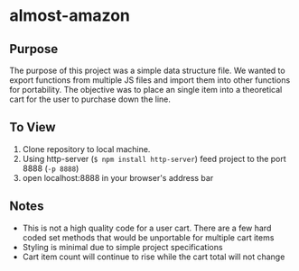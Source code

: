 # almost-amazon

## Purpose
The purpose of this project was a simple data structure file. We wanted to export functions from multiple JS files and import them into other functions for portability. The objective was to place an single item into a theoretical cart for the user to purchase down the line.

## To View

1. Clone repository to local machine.
1. Using http-server (`$ npm install http-server`) feed project to the port 8888 (`-p 8888`)
1. open localhost:8888 in your browser's address bar

## Notes
* This is not a high quality code for a user cart. There are a few hard coded set methods that would be unportable for multiple cart items
* Styling is minimal due to simple project specifications
* Cart item count will continue to rise while the cart total will not change